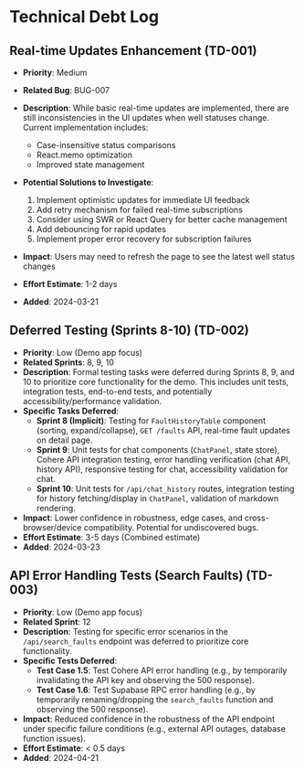 # Technical Debt Log

## Real-time Updates Enhancement (TD-001)
- **Priority**: Medium
- **Related Bug**: BUG-007
- **Description**: While basic real-time updates are implemented, there are still inconsistencies in the UI updates when well statuses change. Current implementation includes:
  - Case-insensitive status comparisons
  - React.memo optimization
  - Improved state management
  
- **Potential Solutions to Investigate**:
  1. Implement optimistic updates for immediate UI feedback
  2. Add retry mechanism for failed real-time subscriptions
  3. Consider using SWR or React Query for better cache management
  4. Add debouncing for rapid updates
  5. Implement proper error recovery for subscription failures
  
- **Impact**: Users may need to refresh the page to see the latest well status changes
- **Effort Estimate**: 1-2 days
- **Added**: 2024-03-21

## Deferred Testing (Sprints 8-10) (TD-002)
- **Priority**: Low (Demo app focus)
- **Related Sprints**: 8, 9, 10
- **Description**: Formal testing tasks were deferred during Sprints 8, 9, and 10 to prioritize core functionality for the demo. This includes unit tests, integration tests, end-to-end tests, and potentially accessibility/performance validation.
- **Specific Tasks Deferred**: 
  - **Sprint 8 (Implicit)**: Testing for `FaultHistoryTable` component (sorting, expand/collapse), `GET /faults` API, real-time fault updates on detail page.
  - **Sprint 9**: Unit tests for chat components (`ChatPanel`, state store), Cohere API integration testing, error handling verification (chat API, history API), responsive testing for chat, accessibility validation for chat.
  - **Sprint 10**: Unit tests for `/api/chat_history` routes, integration testing for history fetching/display in `ChatPanel`, validation of markdown rendering.
- **Impact**: Lower confidence in robustness, edge cases, and cross-browser/device compatibility. Potential for undiscovered bugs.
- **Effort Estimate**: 3-5 days (Combined estimate)
- **Added**: 2024-03-23

## API Error Handling Tests (Search Faults) (TD-003)
- **Priority**: Low (Demo app focus)
- **Related Sprint**: 12
- **Description**: Testing for specific error scenarios in the `/api/search_faults` endpoint was deferred to prioritize core functionality.
- **Specific Tests Deferred**:
  - **Test Case 1.5**: Test Cohere API error handling (e.g., by temporarily invalidating the API key and observing the 500 response).
  - **Test Case 1.6**: Test Supabase RPC error handling (e.g., by temporarily renaming/dropping the `search_faults` function and observing the 500 response).
- **Impact**: Reduced confidence in the robustness of the API endpoint under specific failure conditions (e.g., external API outages, database function issues).
- **Effort Estimate**: < 0.5 days
- **Added**: 2024-04-21

